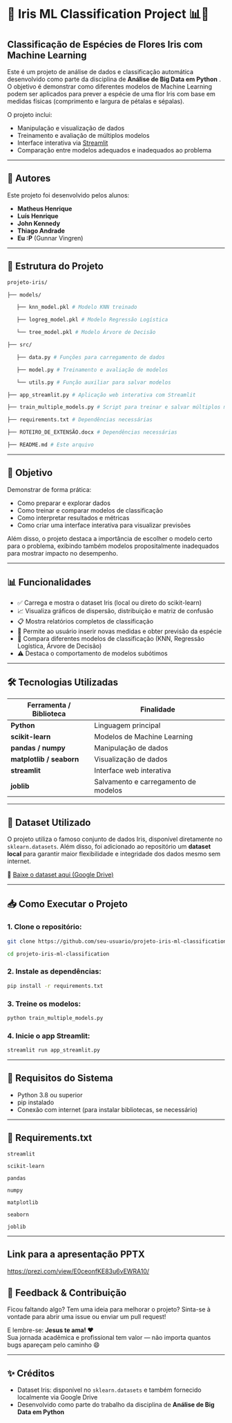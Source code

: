 # 🌸 Iris ML Classification Project 📊🤖

## Classificação de Espécies de Flores Iris com Machine Learning

Este é um projeto de análise de dados e classificação automática desenvolvido como parte da disciplina de **Análise de Big Data em Python** . O objetivo é demonstrar como diferentes modelos de Machine Learning podem ser aplicados para prever a espécie de uma flor Iris com base em medidas físicas (comprimento e largura de pétalas e sépalas).

O projeto inclui:

- Manipulação e visualização de dados
- Treinamento e avaliação de múltiplos modelos
- Interface interativa via [Streamlit](https://streamlit.io/)
- Comparação entre modelos adequados e inadequados ao problema

---

## 👥 Autores

Este projeto foi desenvolvido pelos alunos:

- **Matheus Henrique**
- **Luís Henrique**
- **John Kennedy**
- **Thiago Andrade**
- **Eu :P**  (Gunnar Vingren)

---

## 📂 Estrutura do Projeto

```bash
projeto-iris/

├── models/

   ├── knn_model.pkl # Modelo KNN treinado

   ├── logreg_model.pkl # Modelo Regressão Logística

   └── tree_model.pkl # Modelo Árvore de Decisão

├── src/

   ├── data.py # Funções para carregamento de dados

   ├── model.py # Treinamento e avaliação de modelos

   └── utils.py # Função auxiliar para salvar modelos

├── app_streamlit.py # Aplicação web interativa com Streamlit

├── train_multiple_models.py # Script para treinar e salvar múltiplos modelos

├── requirements.txt # Dependências necessárias

├── ROTEIRO_DE_EXTENSÃO.docx # Dependências necessárias

├── README.md # Este arquivo
```

---

## 🎯 Objetivo

Demonstrar de forma prática:

- Como preparar e explorar dados
- Como treinar e comparar modelos de classificação
- Como interpretar resultados e métricas
- Como criar uma interface interativa para visualizar previsões

Além disso, o projeto destaca a importância de escolher o modelo certo para o problema, exibindo também modelos propositalmente inadequados para mostrar impacto no desempenho.

---

## 📊 Funcionalidades

- ✅ Carrega e mostra o dataset Iris (local ou direto do scikit-learn)
- 📈 Visualiza gráficos de dispersão, distribuição e matriz de confusão
- 📋 Mostra relatórios completos de classificação
- 🔄 Permite ao usuário inserir novas medidas e obter previsão da espécie
- 🧠 Compara diferentes modelos de classificação (KNN, Regressão Logística, Árvore de Decisão)
- ⚠️ Destaca o comportamento de modelos subótimos

---

## 🛠️ Tecnologias Utilizadas

| Ferramenta / Biblioteca | Finalidade |
| --- | --- |
| **Python** | Linguagem principal |
| **scikit-learn** | Modelos de Machine Learning |
| **pandas / numpy** | Manipulação de dados |
| **matplotlib / seaborn** | Visualização de dados |
| **streamlit** | Interface web interativa |
| **joblib** | Salvamento e carregamento de modelos |

---

## 🔗 Dataset Utilizado

O projeto utiliza o famoso conjunto de dados Iris, disponível diretamente no `sklearn.datasets`. Além disso, foi adicionado ao repositório um **dataset local** para garantir maior flexibilidade e integridade dos dados mesmo sem internet.

🔗 [Baixe o dataset aqui (Google Drive)](https://drive.google.com/file/d/1vFtK6yeA_nTUZOD5-jIi1jETtMS7oX9b/view?usp=drive_link)

---

## 📥 Como Executar o Projeto

### 1. Clone o repositório:

```bash
git clone https://github.com/seu-usuario/projeto-iris-ml-classification.git

cd projeto-iris-ml-classification
```

### 2. Instale as dependências:

```bash
pip install -r requirements.txt
```

### 3. Treine os modelos:

```bash
python train_multiple_models.py
```

### 4. Inicie o app Streamlit:

```bash
streamlit run app_streamlit.py
```

---

## 🧪 Requisitos do Sistema

- Python 3.8 ou superior
- pip instalado
- Conexão com internet (para instalar bibliotecas, se necessário)

---

## 🧾 Requirements.txt

```textile
streamlit

scikit-learn

pandas

numpy

matplotlib

seaborn

joblib
```

---

## Link para a apresentação PPTX
https://prezi.com/view/E0ceonfKE83u6vEWRA10/ 

## 💬 Feedback & Contribuição

Ficou faltando algo? Tem uma ideia para melhorar o projeto? Sinta-se à vontade para abrir uma issue ou enviar um pull request!

E lembre-se: **Jesus te ama! ❤️**  
Sua jornada acadêmica e profissional tem valor — não importa quantos bugs apareçam pelo caminho 😄

---

## ✨ Créditos

- Dataset Iris: disponível no `sklearn.datasets` e também fornecido localmente via Google Drive
- Desenvolvido como parte do trabalho da disciplina de **Análise de Big Data em Python**
